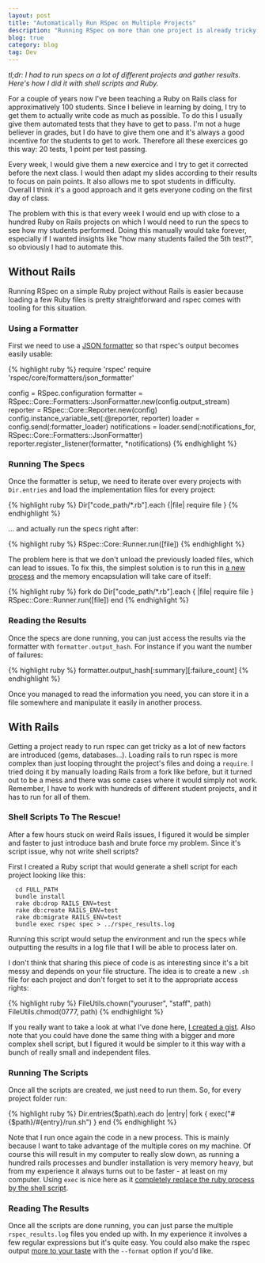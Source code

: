 ```yaml
---
layout: post
title: "Automatically Run RSpec on Multiple Projects"
description: "Running RSpec on more than one project is already tricky when it's just Ruby... but try to do it for dozens of different Rails project and it becomes a real headache. Here's a relatively simple solution to this using shell scripts and Ruby."
blog: true
category: blog
tag: Dev
---
```


_tl;dr: I had to run specs on a lot of different projects and gather results. Here's how I did it with shell scripts and Ruby._

For a couple of years now I've been teaching a Ruby on Rails class for approximatively 100 students. Since I believe in learning by doing, I try to get them to actually write code as much as possible. To do this I usually give them automated tests that they have to get to pass. I'm not a huge believer in grades, but I do have to give them one and it's always a good incentive for the students to get to work. Therefore all these exercices go this way: 20 tests, 1 point per test passing.

Every week, I would give them a new exercice and I try to get it corrected before the next class. I would then adapt my slides according to their results to focus on pain points. It also allows me to spot students in difficulty. Overall I think it's a good approach and it gets everyone coding on the first day of class.

The problem with this is that every week I would end up with close to a hundred Ruby on Rails projects on which I would need to run the specs to see how my students performed. Doing this manually would take forever, especially if I wanted insights like "how many students failed the 5th test?", so obviously I had to automate this.

## Without Rails

Running RSpec on a simple Ruby project without Rails is easier because loading a few Ruby files is pretty straightforward and rspec comes with tooling for this situation.

### Using a Formatter

First we need to use a [JSON formatter][1] so that rspec's output becomes easily usable:

{% highlight ruby %}
require 'rspec'
require 'rspec/core/formatters/json_formatter'

config = RSpec.configuration
formatter = RSpec::Core::Formatters::JsonFormatter.new(config.output_stream)
reporter =  RSpec::Core::Reporter.new(config)
config.instance_variable_set(:@reporter, reporter)
loader = config.send(:formatter_loader)
notifications = loader.send(:notifications_for, RSpec::Core::Formatters::JsonFormatter)
reporter.register_listener(formatter, *notifications)
{% endhighlight %}

### Running The Specs

Once the formatter is setup, we need to iterate over every projects with `Dir.entries` and load the implementation files for every project:

{% highlight ruby %}
	Dir["code_path/*.rb"].each {|file| require file }
{% endhighlight %}

... and actually run the specs right after:

{% highlight ruby %}
	RSpec::Core::Runner.run([file])
{% endhighlight %}

The problem here is that we don't unload the previously loaded files, which can lead to issues. To fix this, the simplest solution is to run this in [a new process][2] and the memory encapsulation will take care of itself:

{% highlight ruby %}
fork do
  Dir["code_path/*.rb"].each { |file| require file }
  RSpec::Core::Runner.run([file])
end
{% endhighlight %}


### Reading the Results
Once the specs are done running, you can just access the results via the formatter with `formatter.output_hash`. For instance if you want the number of failures:

{% highlight ruby %}
	formatter.output_hash[:summary][:failure_count]
{% endhighlight %}

Once you managed to read the information you need, you can store it in a file somewhere and manipulate it easily in another process.

## With Rails

Getting a project ready to run rspec can get tricky as a lot of new factors are introduced (gems, databases...). Loading rails to run rspec is more complex than just looping throught the project's files and doing a `require`. I tried doing it by manually loading Rails from a fork like before, but it turned out to be a mess and there was some cases where it would simply not work. Remember, I have to work with hundreds of different student projects, and it has to run for all of them.

### Shell Scripts To The Rescue!

After a few hours stuck on weird Rails issues, I figured it would be simpler and faster to just introduce bash and brute force my problem. Since it's script issue, why not write shell scripts?

First I created a Ruby script that would generate a shell script for each project looking like this:

	  cd FULL_PATH
	  bundle install
	  rake db:drop RAILS_ENV=test
	  rake db:create RAILS_ENV=test
	  rake db:migrate RAILS_ENV=test
	  bundle exec rspec spec > ../rspec_results.log

Running this script would setup the environment and run the specs while outputting the results in a log file that I will be able to process later on.

I don't think that sharing this piece of code is as interesting since it's a bit messy and depends on your file structure. The idea is to create a new `.sh` file for each project and don't forget to set it to the appropriate access rights:

{% highlight ruby %}
FileUtils.chown("youruser", "staff", path)
FileUtils.chmod(0777, path)
{% endhighlight %}

If you really want to take a look at what I've done here, [I created a gist][3]. Also note that you could have done the same thing with a bigger and more complex shell script, but I figured it would be simpler to it this way with a bunch of really small and independent files.

### Running The Scripts

Once all the scripts are created, we just need to run them. So, for every project folder run:

{% highlight ruby %}
Dir.entries($path).each do |entry|
  fork { exec("#{$path}/#{entry}/run.sh") }
end
{% endhighlight %}

Note that I run once again the code in a new process. This is mainly because I want to take advantage of the multiple cores on my machine. Of course this will result in my computer to really slow down, as running a hundred rails processes and bundler installation is very memory heavy, but from my experience it always turns out to be faster - at least on my computer. Using `exec` is nice here as it [completely replace the ruby process by the shell script][4].

### Reading The Results

Once all the scripts are done running, you can just parse the multiple `rspec_results.log` files you ended up with. In my experience it involves a few regular expressions but it's quite easy. You could also make the rspec output [more to your taste][5] with the `--format` option if you'd like.

[1]:	https://www.relishapp.com/rspec/rspec-core/docs/formatters/json-formatter
[2]:	http://ruby-doc.org/core-2.1.2/Process.html
[3]:	https://gist.github.com/marcgg/b1a50180d1ff239ba555
[4]:	http://ruby-doc.org/core-2.3.0/Kernel.html#method-i-exec
[5]:	https://relishapp.com/rspec/rspec-core/v/2-6/docs/command-line/format-option